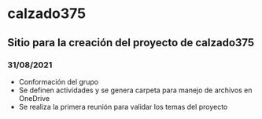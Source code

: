 # calzado375
## Sitio para la creación del proyecto de calzado375
### 31/08/2021
* Conformación del grupo
* Se definen actividades y se genera carpeta para manejo de archivos en OneDrive
* Se realiza la primera reunión para validar los temas del proyecto
